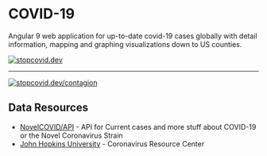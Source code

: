 # COVID-19

Angular 9 web application for up-to-date covid-19 cases globally with detail information, mapping and graphing 
visualizations down to US counties. 

[![stopcovid.dev](https://i.imgur.com/1RWlzGZ.png)](https://stopcovid.dev)

---

[![stopcovid.dev/contagion](https://i.imgur.com/eZKCF83.png)](https://stopcovid.dev/contagion)

## Data Resources

- [NovelCOVID/API](https://github.com/NovelCOVID/API) - API for Current cases and more stuff about COVID-19 or the Novel Coronavirus Strain
- [John Hopkins University](https://coronavirus.jhu.edu/) - Coronavirus Resource Center

